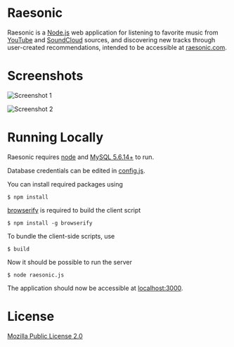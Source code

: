 # Raesonic
Raesonic is a [Node.js](http://nodejs.org) web application for listening to favorite music from [YouTube](https://youtube.com) and [SoundCloud](https://soundcloud.com) sources, and discovering new tracks through user-created recommendations, intended to be accessible at [raesonic.com](https://raesonic.com).

# Screenshots
![Screenshot 1](http://fkids.net/files/projects/raesonic/screenshots/1.png)

![Screenshot 2](http://fkids.net/files/projects/raesonic/screenshots/2.png)

# Running Locally
Raesonic requires [node](http://nodejs.org) and [MySQL 5.6.14+](https://dev.mysql.com/downloads/mysql/) to run. 

Database credentials can be edited in [config.js](/config.js).

You can install required packages using

	$ npm install
	
[browserify](https://www.npmjs.com/package/browserify) is required to build the client script

	$ npm install -g browserify

To bundle the client-side scripts, use

	$ build
	
Now it should be possible to run the server

	$ node raesonic.js
	
The application should now be accessible at [localhost:3000](http://localhost:3000).

# License
[Mozilla Public License 2.0](http://opensource.org/licenses/MPL-2.0)
